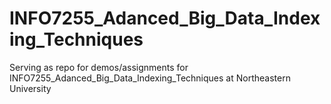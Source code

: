 # INFO7255_Adanced_Big_Data_Indexing_Techniques
Serving as repo for demos/assignments for INFO7255_Adanced_Big_Data_Indexing_Techniques at Northeastern University
